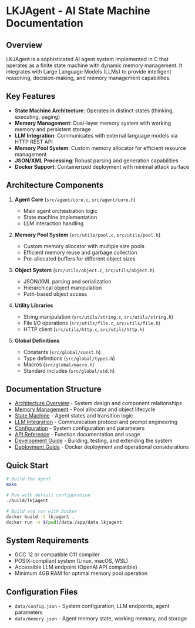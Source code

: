 # LKJAgent - AI State Machine Documentation

## Overview

LKJAgent is a sophisticated AI agent system implemented in C that operates as a finite state machine with dynamic memory management. It integrates with Large Language Models (LLMs) to provide intelligent reasoning, decision-making, and memory management capabilities.

## Key Features

- **State Machine Architecture**: Operates in distinct states (thinking, executing, paging)
- **Memory Management**: Dual-layer memory system with working memory and persistent storage
- **LLM Integration**: Communicates with external language models via HTTP REST API
- **Memory Pool System**: Custom memory allocator for efficient resource management
- **JSON/XML Processing**: Robust parsing and generation capabilities
- **Docker Support**: Containerized deployment with minimal attack surface

## Architecture Components

1. **Agent Core** (`src/agent/core.c`, `src/agent/core.h`)
   - Main agent orchestration logic
   - State machine implementation
   - LLM interaction handling

2. **Memory Pool System** (`src/utils/pool.c`, `src/utils/pool.h`)
   - Custom memory allocator with multiple size pools
   - Efficient memory reuse and garbage collection
   - Pre-allocated buffers for different object sizes

3. **Object System** (`src/utils/object.c`, `src/utils/object.h`)
   - JSON/XML parsing and serialization
   - Hierarchical object manipulation
   - Path-based object access

4. **Utility Libraries**
   - String manipulation (`src/utils/string.c`, `src/utils/string.h`)
   - File I/O operations (`src/utils/file.c`, `src/utils/file.h`)
   - HTTP client (`src/utils/http.c`, `src/utils/http.h`)

5. **Global Definitions**
   - Constants (`src/global/const.h`)
   - Type definitions (`src/global/types.h`)
   - Macros (`src/global/macro.h`)
   - Standard includes (`src/global/std.h`)

## Documentation Structure

- [Architecture Overview](./architecture.md) - System design and component relationships
- [Memory Management](./memory-management.md) - Pool allocator and object lifecycle
- [State Machine](./state-machine.md) - Agent states and transition logic
- [LLM Integration](./llm-integration.md) - Communication protocol and prompt engineering
- [Configuration](./configuration.md) - System configuration and parameters
- [API Reference](./api-reference.md) - Function documentation and usage
- [Development Guide](./development.md) - Building, testing, and extending the system
- [Deployment Guide](./deployment.md) - Docker deployment and operational considerations

## Quick Start

```bash
# Build the agent
make

# Run with default configuration
./build/lkjagent

# Build and run with Docker
docker build -t lkjagent .
docker run -v $(pwd)/data:/app/data lkjagent
```

## System Requirements

- GCC 12 or compatible C11 compiler
- POSIX-compliant system (Linux, macOS, WSL)
- Accessible LLM endpoint (OpenAI API compatible)
- Minimum 4GB RAM for optimal memory pool operation

## Configuration Files

- `data/config.json` - System configuration, LLM endpoints, agent parameters
- `data/memory.json` - Agent memory state, working memory, and storage
